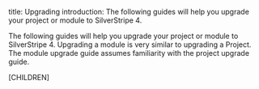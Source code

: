 title: Upgrading
introduction: The following guides will help you upgrade your project or module to SilverStripe 4.

The following guides will help you upgrade your project or module to SilverStripe 4. Upgrading a module is very similar to upgrading a Project. The module upgrade guide assumes familiarity with the project upgrade guide. 

[CHILDREN]